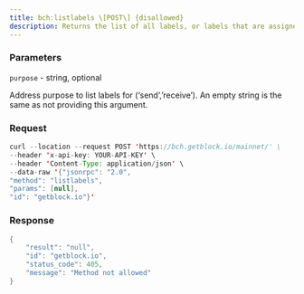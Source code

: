 ```yaml
---
title: bch:listlabels \[POST\] {disallowed}
description: Returns the list of all labels, or labels that are assigned to addresseswith a specific purpose.
---
```


### Parameters


`purpose` - string, optional

Address purpose to list labels for (‘send’,’receive’). An empty string
is the same as not providing this argument.

### Request

``` java
curl --location --request POST 'https://bch.getblock.io/mainnet/' \ 
--header 'x-api-key: YOUR-API-KEY' \ 
--header 'Content-Type: application/json' \ 
--data-raw '{"jsonrpc": "2.0",
"method": "listlabels",
"params": [null],
"id": "getblock.io"}'
```

###  Response

``` java
{
    "result": "null",
    "id": "getblock.io",
    "status_code": 405,
    "message": "Method not allowed"
}
```

